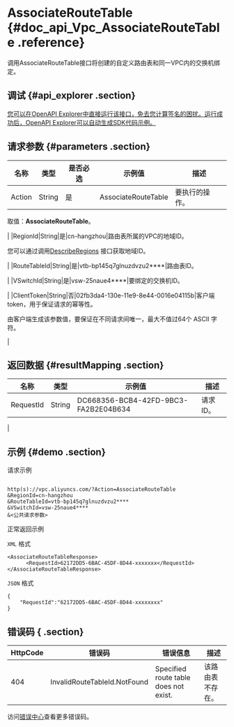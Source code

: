 # AssociateRouteTable {#doc_api_Vpc_AssociateRouteTable .reference}

调用AssociateRouteTable接口将创建的自定义路由表和同一VPC内的交换机绑定。

## 调试 {#api_explorer .section}

[您可以在OpenAPI Explorer中直接运行该接口，免去您计算签名的困扰。运行成功后，OpenAPI Explorer可以自动生成SDK代码示例。](https://api.aliyun.com/#product=Vpc&api=AssociateRouteTable&type=RPC&version=2016-04-28)

## 请求参数 {#parameters .section}

|名称|类型|是否必选|示例值|描述|
|--|--|----|---|--|
|Action|String|是|AssociateRouteTable|要执行的操作。

 取值：**AssociateRouteTable**。

 |
|RegionId|String|是|cn-hangzhou|路由表所属的VPC的地域ID。

 您可以通过调用[DescribeRegions](~~36063~~) 接口获取地域ID。

 |
|RouteTableId|String|是|vtb-bp145q7glnuzdvzu2\*\*\*\*|路由表ID。

 |
|VSwitchId|String|是|vsw-25naue4\*\*\*\*|要绑定的交换机ID。

 |
|ClientToken|String|否|02fb3da4-130e-11e9-8e44-0016e04115b|客户端token，用于保证请求的幂等性。

 由客户端生成该参数值，要保证在不同请求间唯一，最大不值过64个 ASCII 字符。

 |

## 返回数据 {#resultMapping .section}

|名称|类型|示例值|描述|
|--|--|---|--|
|RequestId|String|DC668356-BCB4-42FD-9BC3-FA2B2E04B634|请求ID。

 |

## 示例 {#demo .section}

请求示例

``` {#request_demo}

http(s)://vpc.aliyuncs.com/?Action=AssociateRouteTable
&RegionId=cn-hangzhou
&RouteTableId=vtb-bp145q7glnuzdvzu2****
&VSwitchId=vsw-25naue4****
&<公共请求参数>

```

正常返回示例

`XML` 格式

``` {#xml_return_success_demo}
<AssociateRouteTableResponse>
      <RequestId>62172DD5-6BAC-45DF-8D44-xxxxxxx</RequestId>
</AssociateRouteTableResponse>
```

`JSON` 格式

``` {#json_return_success_demo}
{
	"RequestId":"62172DD5-6BAC-45DF-8D44-xxxxxxxx"
}
```

## 错误码 { .section}

|HttpCode|错误码|错误信息|描述|
|--------|---|----|--|
|404|InvalidRouteTableId.NotFound|Specified route table does not exist.|该路由表不存在。|

访问[错误中心](https://error-center.aliyun.com/status/product/Vpc)查看更多错误码。

